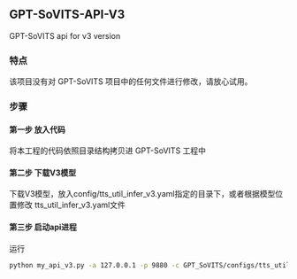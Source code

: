 ## GPT-SoVITS-API-V3
GPT-SoVITS api for v3 version

### 特点

该项目没有对 GPT-SoVITS 项目中的任何文件进行修改，请放心试用。

### 步骤

#### 第一步 放入代码

将本工程的代码依照目录结构拷贝进 GPT-SoVITS 工程中

#### 第二步 下载V3模型

下载V3模型，放入config/tts_util_infer_v3.yaml指定的目录下，或者根据模型位置修改 tts_util_infer_v3.yaml文件

#### 第三步 启动api进程

运行

```bash
python my_api_v3.py -a 127.0.0.1 -p 9880 -c GPT_SoVITS/configs/tts_util_infer_v3.yaml
```
